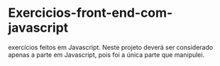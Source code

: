 # Exercicios-front-end-com-javascript
exercícios feitos em Javascript.
Neste projeto deverá ser considerado apenas a parte em Javascript, pois foi a única parte que manipulei.
